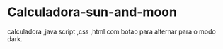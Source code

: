 # Calculadora-sun-and-moon
calculadora ,java script ,css ,html com botao para alternar para o modo dark.
